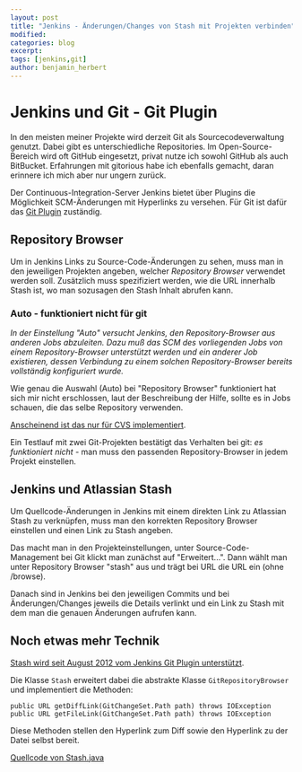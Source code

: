```yaml
---
layout: post
title: "Jenkins - Änderungen/Changes von Stash mit Projekten verbinden"
modified:
categories: blog
excerpt:
tags: [jenkins,git]
author: benjamin_herbert
---
```


# Jenkins und Git - Git Plugin

In den meisten meiner Projekte wird derzeit Git als Sourcecodeverwaltung genutzt.
Dabei gibt es unterschiedliche Repositories. Im Open-Source-Bereich wird oft
GitHub eingesetzt, privat nutze ich sowohl GitHub als auch BitBucket.
Erfahrungen mit gitorious habe ich ebenfalls gemacht, daran erinnere ich mich aber
nur ungern zurück.

Der Continuous-Integration-Server Jenkins bietet über Plugins die Möglichkeit
SCM-Änderungen mit Hyperlinks zu versehen. Für Git ist dafür das
[Git Plugin](https://wiki.jenkins-ci.org/display/JENKINS/Git+Plugin) zuständig.

## Repository Browser

Um in Jenkins Links zu Source-Code-Änderungen zu sehen, muss man in den jeweiligen
Projekten angeben, welcher *Repository Browser* verwendet werden soll. Zusätzlich
muss spezifiziert werden, wie die URL innerhalb Stash ist, wo man sozusagen den
Stash Inhalt abrufen kann.

### Auto - funktioniert nicht für git

<cite>
In der Einstellung "Auto" versucht Jenkins, den Repository-Browser aus anderen
Jobs abzuleiten. Dazu muß das SCM des vorliegenden Jobs von einem Repository-Browser
unterstützt werden und ein anderer Job existieren, dessen Verbindung zu einem
solchen Repository-Browser bereits vollständig konfiguriert wurde.
</cite>

Wie genau die Auswahl (Auto) bei "Repository Browser" funktioniert hat sich mir nicht erschlossen,
laut der Beschreibung der Hilfe, sollte es in Jobs schauen, die das selbe Repository
verwenden.

[Anscheinend ist das nur für CVS implementiert](http://jenkins-ci.361315.n4.nabble.com/How-does-the-Auto-repository-browser-work-tp388654p388660.html).

Ein Testlauf mit zwei Git-Projekten bestätigt das Verhalten bei git: *es funktioniert
nicht* - man muss den passenden Repository-Browser in jedem Projekt einstellen.

## Jenkins und Atlassian Stash

Um Quellcode-Änderungen in Jenkins mit einem direkten Link zu Atlassian Stash zu verknüpfen,
muss man den korrekten Repository Browser einstellen und einen Link zu Stash angeben.

Das macht man in den Projekteinstellungen, unter Source-Code-Management bei Git
klickt man zunächst auf "Erweitert...".
Dann wählt man unter Repository Browser "stash" aus und trägt bei URL die URL ein
(ohne /browse).

Danach sind in Jenkins bei den jeweiligen Commits und bei Änderungen/Changes jeweils
die Details verlinkt und ein Link zu Stash mit dem man die genauen Änderungen aufrufen kann.

## Noch etwas mehr Technik

[Stash wird seit August 2012 vom Jenkins Git Plugin unterstützt](https://Github.com/jenkinsci/Git-plugin/pull/82).

Die Klasse `Stash` erweitert dabei die abstrakte Klasse `GitRepositoryBrowser`
und implementiert die Methoden:

    public URL getDiffLink(GitChangeSet.Path path) throws IOException
    public URL getFileLink(GitChangeSet.Path path) throws IOException

Diese Methoden stellen den Hyperlink zum Diff sowie den Hyperlink zu der Datei selbst bereit.

[Quellcode von Stash.java](https://github.com/jenkinsci/git-plugin/blob/3e65e1b7540ba49bcfda55fb770adfb3135a979a/src/main/java/hudson/plugins/git/browser/Stash.java)

